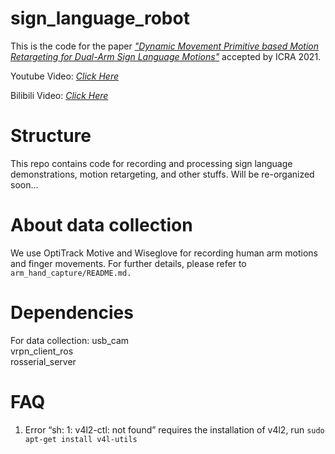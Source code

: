 # sign_language_robot
This is the code for the paper [_"Dynamic Movement Primitive based Motion Retargeting for Dual-Arm Sign Language Motions"_](http://arxiv.org/abs/2011.03914) accepted by ICRA 2021.

Youtube Video: [_Click Here_](https://www.youtube.com/watch?v=jPvrAsN1Iwk&t=7s)

Bilibili Video: [_Click Here_](https://www.bilibili.com/video/BV12i4y1K76G/)

# Structure
This repo contains code for recording and processing sign language demonstrations, motion retargeting, and other stuffs. Will be re-organized soon...

# About data collection
We use OptiTrack Motive and Wiseglove for recording human arm motions and finger movements. For further details, please refer to ```arm_hand_capture/README.md.```

# Dependencies
For data collection:
usb_cam  
vrpn_client_ros  
rosserial_server  

# FAQ
1. Error “sh: 1: v4l2-ctl: not found” requires the installation of v4l2, run ```sudo apt-get install v4l-utils```
